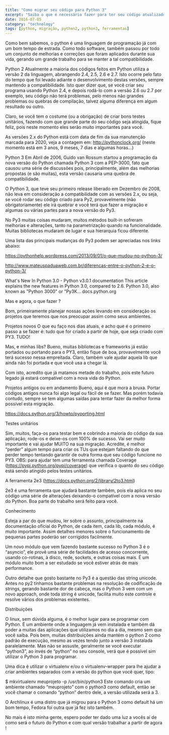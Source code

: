 ```yaml
---
title: "Como migrar seu código para Python 3"
excerpt: "Saiba o que é necessário fazer para ter seu código atualizado direitinho"
date: 2016-07-05
category: "technology"
tags: [python, migração, python2, python3, ferramentas]
---
```


Como bem sabemos, o python é uma linguagem de programação já com um bom tempo de estrada. Como todo software, também passou por todo um conjunto de melhorias e correções que foram aplicados durante sua vida, gerando um grande trabalho para se manter a tal compatibilidade.

Python 2
Atualmente a maioria dos códigos feitos em Python utiliza a versão 2 da linguagem, abrangendo 2.4, 2.5, 2.6 e 2.7. Isto ocorre pelo fato do tempo que foi levado adiante o desenvolvimento destas versões, sempre mantendo a compatibilidade. Isto quer dizer que, se você criar seu programa usando Python 2.4, e depois rodá-lo com a versão 2.6 ou 2.7 por exemplo, seu código não terá problemas, pelo menos não grandes problemas ou quebras de compilação, talvez alguma diferença em algum resultado ou outro.

Claro, se você tem o costume (ou a obrigação) de criar bons testes unitários, fazendo com que grande parte do seu código seja atingida, fique feliz, pois neste momento eles serão muito importantes para você.

As versões 2.x do Python está com data de fim da sua manutenção marcada para 2020, veja a contagem em: http://pythonclock.org/ (neste momento está em 3 anos, 9 meses, 7 dias e algumas horas…)

Python 3
Em Abril de 2006, Guido van Rossum startou a programação da nova versão do Python chamada Python 3 com a PEP-3000, fato que causou uma série de discussões pois, principalmente, além das melhorias propostas (e são muitas), esta versão causaria uma quebra de compatibilidade.

O Python 3, que teve seu primeiro release liberado em Dezembro de 2008, não leva em consideração a compatibilidade com as versões 2.x, ou seja, se você rodar seu código criado para Py2, provavelmente (não obrigatoriamente) ele irá quebrar e você terá que fazer a migração e algumas ou várias partes para a nova versão do Py3.

No Py3 muitas coisas mudaram, muitos métodos built-in sofreram melhorias e alterações, tanto na parametrização quando na funcionalidade. Muitas bibliotecas mudaram de lugar e sua hierarquia ficou diferente.

Uma lista das principais mudanças do Py3 podem ser apreciadas nos links abaixo:

https://pythonhelp.wordpress.com/2013/09/01/o-que-mudou-no-python-3/

http://www.mateuspaduaweb.com.br/diferencas-entre-o-python-2-e-o-python-3/

What's New In Python 3.0 - Python v3.0.1 documentation
This article explains the new features in Python 3.0, compared to 2.6. Python 3.0, also known as "Python 3000" or "Py3K…
docs.python.org

Mas e agora, o que fazer ?

Bom, primeiramente planejar nossas ações levando em consideração os projetos que teremos que nos preocupar assim como seus ambientes.

Projetos novos
O que eu faço nos dias atuais, e acho que é o primeiro passo a se fazer é: tudo que for criado a partir de hoje, que seja criado com PY3. TUDO!

Mas, e minhas libs? Bueno, muitas bibliotecas e frameworks já estão portados ou portando para o PY3, então fique de boa, provavelmente você terá sucesso nessa empreitada. Claro, também vale ajudar aquela lib que ainda não foi portada e que você usa a chegar lá.

Com isto, acredito que já matamos metade do trabalho, pois este futuro legado já estará compatível com a nova vida do Python.

Projetos antigos ou em andamento
Bueno, aqui é que mora a bruxa. Portar códigos antigos nunca foi algo legal ou fácil de se fazer. Mas porém todavia contudo, sempre se tem algumas saídas para tentar fazer da melhor forma possível esta migração.

https://docs.python.org/3/howto/pyporting.html

Testes unitários

Sim, muitos, faça-os para testar bem e cobrindo a maioria do código da sua aplicação, rode-os e deixe-os com 100% de sucesso. Vai ser muito importante e vai ajudar MUITO na sua migração. Acredite, é melhor “perder” algum tempo para criar os TUs que estejam faltando do que perder tempo tentando garantir de outra forma que seu código funcione no PY3.
OBS: para ajudar tem uma ferramenta chamada Coverage (https://pypi.python.org/pypi/coverage) que verifica o quanto do seu código está sendo atingido pelos testes unitários.

A ferramenta 2e3
(https://docs.python.org/2/library/2to3.html)

2e3 é uma ferramenta que ajudará bastante também, pois ela aplica no seu código uma série de alterações deixando-o compatível com a nova versão do Python. Boa parte do trabalho será feito para você.

Conhecimento

Esteja a par do que mudou, ler sobre o assunto, principalmente na documentação oficial do Python, de cada item, cada lib, cada módulo, é muito importante. Assim detalhes menores sobre o funcionamento de pequenas partes poderão ser corrigidos facilmente.

Um novo módulo que vem fazendo bastante sucesso no Python 3 é o “asyncio”, ele provê uma série de facilidades de acesso concorrente, usando co-rotinas, à disco, rede, sockets, e outras coisas mais. É um módulo muito bom a ser estudado se você estiver atrás de mais performance.

Outro detalhe que gosto bastante no Py3 é a questão das string unicode. Antes no py2 tínhamos bastante problemas na resolução de codificação de strings, gerando bastante dor de cabeça, mas o Python 3 vem com um novo approach, onde toda string é unicode, facilita muito este controle e resolve vários dos problemas existentes.

Distribuições

O linux, sem dúvida alguma, é o melhor lugar para se programar com Python. É um ambiente onde a linguagem já vem instalada e também dá poder a muitas das aplicações que utilizamos no dia a dia, mesmo sem que você saiba. Pois bem, muitas distribuições ainda mantém o python 2 como padrão de execução, mesmo as vezes tendo junto a versão 3 instalada paralelamente. Mas não se assuste, geralmente se você executar “python3”, ao invés de “python” no seu console, verá que é possível sim utilizar o Python 3 para programar.

Uma dica é utilizar o virtualenv e/ou o virtualenv-wrapper para lhe ajudar a criar ambientes separados com a versão do python que você quer, tipo:

$ mkvirtualenv meuprojeto -p /usr/bin/python3
Este comando cria um ambiente chamado “meuprojeto” com o python3 como default, então se você chamar o comando “python” dentro dele, a versão utilizada será a 3.

O Archlinux é uma distro que já migrou para o Python 3 como default há um bom tempo, Fedora foi outra que já fez isto também.

No mais é isto minha gente, espero poder ter dado uma luz a vocês aí de como será o futuro do Python e com qual versão trabalhar a partir de agora !
